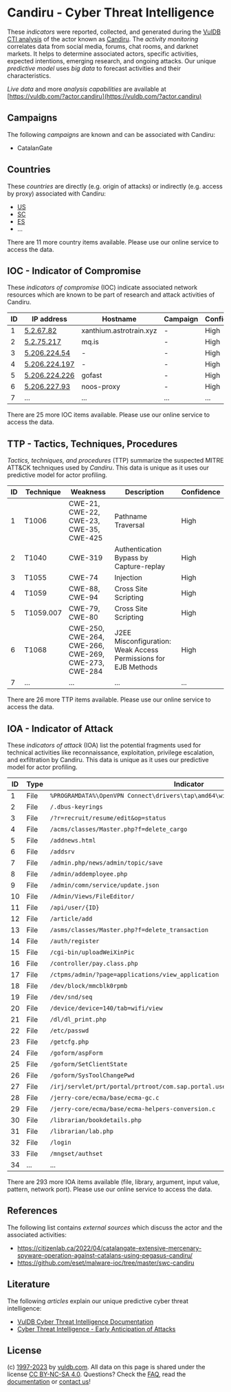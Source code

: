 # Candiru - Cyber Threat Intelligence

These _indicators_ were reported, collected, and generated during the [VulDB CTI analysis](https://vuldb.com/?kb.cti) of the actor known as [Candiru](https://vuldb.com/?actor.candiru). The _activity monitoring_ correlates data from social media, forums, chat rooms, and darknet markets. It helps to determine associated actors, specific activities, expected intentions, emerging research, and ongoing attacks. Our unique _predictive model_ uses _big data_ to forecast activities and their characteristics.

_Live data_ and more _analysis capabilities_ are available at [https://vuldb.com/?actor.candiru](https://vuldb.com/?actor.candiru)

## Campaigns

The following _campaigns_ are known and can be associated with Candiru:

* CatalanGate

## Countries

These _countries_ are directly (e.g. origin of attacks) or indirectly (e.g. access by proxy) associated with Candiru:

* [US](https://vuldb.com/?country.us)
* [SC](https://vuldb.com/?country.sc)
* [ES](https://vuldb.com/?country.es)
* ...

There are 11 more country items available. Please use our online service to access the data.

## IOC - Indicator of Compromise

These _indicators of compromise_ (IOC) indicate associated network resources which are known to be part of research and attack activities of Candiru.

ID | IP address | Hostname | Campaign | Confidence
-- | ---------- | -------- | -------- | ----------
1 | [5.2.67.82](https://vuldb.com/?ip.5.2.67.82) | xanthium.astrotrain.xyz | - | High
2 | [5.2.75.217](https://vuldb.com/?ip.5.2.75.217) | mq.is | - | High
3 | [5.206.224.54](https://vuldb.com/?ip.5.206.224.54) | - | - | High
4 | [5.206.224.197](https://vuldb.com/?ip.5.206.224.197) | - | - | High
5 | [5.206.224.226](https://vuldb.com/?ip.5.206.224.226) | gofast | - | High
6 | [5.206.227.93](https://vuldb.com/?ip.5.206.227.93) | noos-proxy | - | High
7 | ... | ... | ... | ...

There are 25 more IOC items available. Please use our online service to access the data.

## TTP - Tactics, Techniques, Procedures

_Tactics, techniques, and procedures_ (TTP) summarize the suspected MITRE ATT&CK techniques used by _Candiru_. This data is unique as it uses our predictive model for actor profiling.

ID | Technique | Weakness | Description | Confidence
-- | --------- | -------- | ----------- | ----------
1 | T1006 | CWE-21, CWE-22, CWE-23, CWE-35, CWE-425 | Pathname Traversal | High
2 | T1040 | CWE-319 | Authentication Bypass by Capture-replay | High
3 | T1055 | CWE-74 | Injection | High
4 | T1059 | CWE-88, CWE-94 | Cross Site Scripting | High
5 | T1059.007 | CWE-79, CWE-80 | Cross Site Scripting | High
6 | T1068 | CWE-250, CWE-264, CWE-266, CWE-269, CWE-273, CWE-284 | J2EE Misconfiguration: Weak Access Permissions for EJB Methods | High
7 | ... | ... | ... | ...

There are 26 more TTP items available. Please use our online service to access the data.

## IOA - Indicator of Attack

These _indicators of attack_ (IOA) list the potential fragments used for technical activities like reconnaissance, exploitation, privilege escalation, and exfiltration by Candiru. This data is unique as it uses our predictive model for actor profiling.

ID | Type | Indicator | Confidence
-- | ---- | --------- | ----------
1 | File | `%PROGRAMDATA%\OpenVPN Connect\drivers\tap\amd64\win10` | High
2 | File | `/.dbus-keyrings` | High
3 | File | `/?r=recruit/resume/edit&op=status` | High
4 | File | `/acms/classes/Master.php?f=delete_cargo` | High
5 | File | `/addnews.html` | High
6 | File | `/addsrv` | Low
7 | File | `/admin.php/news/admin/topic/save` | High
8 | File | `/admin/addemployee.php` | High
9 | File | `/admin/comn/service/update.json` | High
10 | File | `/Admin/Views/FileEditor/` | High
11 | File | `/api/user/{ID}` | High
12 | File | `/article/add` | Medium
13 | File | `/asms/classes/Master.php?f=delete_transaction` | High
14 | File | `/auth/register` | High
15 | File | `/cgi-bin/uploadWeiXinPic` | High
16 | File | `/controller/pay.class.php` | High
17 | File | `/ctpms/admin/?page=applications/view_application` | High
18 | File | `/dev/block/mmcblk0rpmb` | High
19 | File | `/dev/snd/seq` | Medium
20 | File | `/device/device=140/tab=wifi/view` | High
21 | File | `/dl/dl_print.php` | High
22 | File | `/etc/passwd` | Medium
23 | File | `/getcfg.php` | Medium
24 | File | `/goform/aspForm` | High
25 | File | `/goform/SetClientState` | High
26 | File | `/goform/SysToolChangePwd` | High
27 | File | `/irj/servlet/prt/portal/prtroot/com.sap.portal.usermanagement.admin.UserMapping` | High
28 | File | `/jerry-core/ecma/base/ecma-gc.c` | High
29 | File | `/jerry-core/ecma/base/ecma-helpers-conversion.c` | High
30 | File | `/librarian/bookdetails.php` | High
31 | File | `/librarian/lab.php` | High
32 | File | `/login` | Low
33 | File | `/mngset/authset` | High
34 | ... | ... | ...

There are 293 more IOA items available (file, library, argument, input value, pattern, network port). Please use our online service to access the data.

## References

The following list contains _external sources_ which discuss the actor and the associated activities:

* https://citizenlab.ca/2022/04/catalangate-extensive-mercenary-spyware-operation-against-catalans-using-pegasus-candiru/
* https://github.com/eset/malware-ioc/tree/master/swc-candiru

## Literature

The following _articles_ explain our unique predictive cyber threat intelligence:

* [VulDB Cyber Threat Intelligence Documentation](https://vuldb.com/?kb.cti)
* [Cyber Threat Intelligence - Early Anticipation of Attacks](https://www.scip.ch/en/?labs.20201022)

## License

(c) [1997-2023](https://vuldb.com/?kb.changelog) by [vuldb.com](https://vuldb.com/?kb.about). All data on this page is shared under the license [CC BY-NC-SA 4.0](https://creativecommons.org/licenses/by-nc-sa/4.0/). Questions? Check the [FAQ](https://vuldb.com/?kb.faq), read the [documentation](https://vuldb.com/?kb) or [contact us](https://vuldb.com/?contact)!
